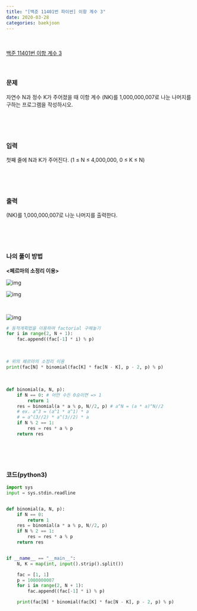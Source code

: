 ```yaml
---
title: "[백준 11401번 파이썬] 이항 계수 3"
date: 2020-03-28
categories: baekjoon
---
```


<br><br>
[백준 11401번 이항 계수 3](https://www.acmicpc.net/problem/11401)
<br><br><br>

### 문제<br>

자연수 N과 정수 K가 주어졌을 때 이항 계수 (NK)를 1,000,000,007로 나눈 나머지를 구하는 프로그램을 작성하시오.

<br><br><br>

### 입력<br>

첫째 줄에 N과 K가 주어진다. (1 ≤ N ≤ 4,000,000, 0 ≤ K ≤ N)

<br><br><br>

### 출력<br>

 (NK)를 1,000,000,007로 나눈 나머지를 출력한다.

<br><br><br>

### 나의 풀이 방법<br>

<b><페르마의 소정리 이용></b>

![img](https://blog.kakaocdn.net/dn/Us2hA/btqLGXRn0ix/GhW3Mogh3htwE0TNaqmKc1/img.png)



![img](https://blog.kakaocdn.net/dn/cPo0tW/btqLFou9gFF/cc80ujGOk7WtZVL9gOPc80/img.png)

<br>

![img](https://blog.kakaocdn.net/dn/D8rK7/btqEepUP5RA/PC7wKv1WW5QWUne2JmQVl0/img.png)

```python
# 동적계획법을 이용하여 factorial 구해놓기
for i in range(2, N + 1):
	fac.append((fac[-1] * i) % p)
```

<br>

```python
# 위의 페르마의 소정리 이용
print(fac[N] * binomial(fac[K] * fac[N - K], p - 2, p) % p)
```

<br>

```python
def binomial(a, N, p):
    if N == 0: # 어떤 수든 0승이면 => 1
        return 1
    res = binomial(a * a % p, N//2, p) # a^N = (a * a)^N//2
    # ex. a^3 = (a^1 * a^1) * a
    # = a^(3//2) * a^(3//2) * a
    if N % 2 == 1: 
        res = res * a % p
    return res
```

<br><br><br>


### 코드(python3)
```python
import sys
input = sys.stdin.readline


def binomial(a, N, p):
    if N == 0:
        return 1
    res = binomial(a * a % p, N//2, p)
    if N % 2 == 1:
        res = res * a % p
    return res


if __name__ == "__main__":
    N, K = map(int, input().strip().split())

    fac = [1, 1]
    p = 1000000007
    for i in range(2, N + 1):
        fac.append((fac[-1] * i) % p)

    print(fac[N] * binomial(fac[K] * fac[N - K], p - 2, p) % p)

```
